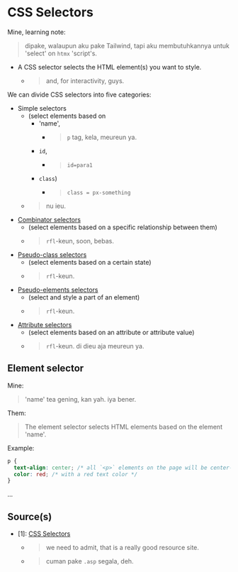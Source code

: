 # CSS Selectors

Mine, learning note:
> dipake, walaupun aku pake Tailwind, tapi aku membutuhkannya untuk 'select' on `htmx` 'script's.

- A CSS selector selects the HTML element(s) you want to style.
  - > and, for interactivity, guys.

We can divide CSS selectors into five categories:

- Simple selectors
  - (select elements based on
    - 'name',
      - > `p` tag, kela, meureun ya.
    - `id`,
      - > `id=para1`
    - `class`)
      - > `class = px-something`
  - > nu ieu.
- [Combinator selectors](https://www.w3schools.com/css/css_combinators.asp)
  - (select elements based on a specific relationship between them)
  - > `rfl`-keun, soon, bebas.
- [Pseudo-class selectors](https://www.w3schools.com/css/css_pseudo_classes.asp)
  - (select elements based on a certain state)
  - > `rfl`-keun.
- [Pseudo-elements selectors](https://www.w3schools.com/css/css_pseudo_elements.asp)
  - (select and style a part of an element)
  - > `rfl`-keun.
- [Attribute selectors](https://www.w3schools.com/css/css_attribute_selectors.asp)
  - (select elements based on an attribute or attribute value)
  - > `rfl`-keun. di dieu aja meureun ya.

## Element selector

Mine:
> 'name' tea gening, kan yah. iya bener.

Them:
> The element selector selects HTML elements based on the element 'name'.

Example:

```css
p {
  text-align: center; /* all `<p>` elements on the page will be center-aligned */
  color: red; /* with a red text color */
}
```

...

## Source(s)

- [1]: [CSS Selectors](https://www.w3schools.com/css/css_selectors.asp)
  - > we need to admit, that is a really good resource site.
  - > cuman pake `.asp` segala, deh.
